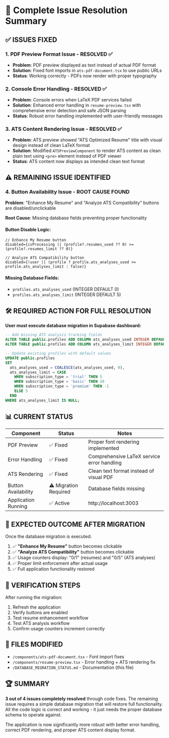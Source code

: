 # 🎯 Complete Issue Resolution Summary

## ✅ ISSUES FIXED

### 1. PDF Preview Format Issue - **RESOLVED** ✅
- **Problem**: PDF preview displayed as text instead of actual PDF format
- **Solution**: Fixed font imports in `ats-pdf-document.tsx` to use public URLs
- **Status**: Working correctly - PDFs now render with proper typography

### 2. Console Error Handling - **RESOLVED** ✅  
- **Problem**: Console errors when LaTeX PDF services failed
- **Solution**: Enhanced error handling in `resume-preview.tsx` with comprehensive error detection and safe JSON parsing
- **Status**: Robust error handling implemented with user-friendly messages

### 3. ATS Content Rendering Issue - **RESOLVED** ✅
- **Problem**: ATS preview showed "ATS Optimized Resume" title with visual design instead of clean LaTeX format
- **Solution**: Modified `ATSPreviewComponent` to render ATS content as clean plain text using `<pre>` element instead of PDF viewer
- **Status**: ATS content now displays as intended clean text format

## ⚠️ REMAINING ISSUE IDENTIFIED

### 4. Button Availability Issue - **ROOT CAUSE FOUND**

**Problem**: "Enhance My Resume" and "Analyze ATS Compatibility" buttons are disabled/unclickable

**Root Cause**: Missing database fields preventing proper functionality

#### Button Disable Logic:
```tsx
// Enhance My Resume button
disabled={isProcessing || (profile?.resumes_used ?? 0) >= (profile?.resumes_limit ?? 0)}

// Analyze ATS Compatibility button  
disabled={!user || (profile ? profile.ats_analyses_used >= profile.ats_analyses_limit : false)}
```

#### Missing Database Fields:
- `profiles.ats_analyses_used` (INTEGER DEFAULT 0)
- `profiles.ats_analyses_limit` (INTEGER DEFAULT 5)

## 🛠️ REQUIRED ACTION FOR FULL RESOLUTION

**User must execute database migration in Supabase dashboard:**

```sql
-- Add missing ATS analysis tracking fields
ALTER TABLE public.profiles ADD COLUMN ats_analyses_used INTEGER DEFAULT 0;
ALTER TABLE public.profiles ADD COLUMN ats_analyses_limit INTEGER DEFAULT 5;

-- Update existing profiles with default values
UPDATE public.profiles 
SET 
  ats_analyses_used = COALESCE(ats_analyses_used, 0),
  ats_analyses_limit = CASE 
    WHEN subscription_type = 'trial' THEN 5
    WHEN subscription_type = 'basic' THEN 10
    WHEN subscription_type = 'premium' THEN -1
    ELSE 5
  END
WHERE ats_analyses_limit IS NULL;
```

## 📊 CURRENT STATUS

| Component | Status | Notes |
|-----------|--------|-------|
| PDF Preview | ✅ Fixed | Proper font rendering implemented |
| Error Handling | ✅ Fixed | Comprehensive LaTeX service error handling |
| ATS Rendering | ✅ Fixed | Clean text format instead of visual PDF |
| Button Availability | ⚠️ Migration Required | Database fields missing |
| Application Running | ✅ Active | http://localhost:3003 |

## 🎯 EXPECTED OUTCOME AFTER MIGRATION

Once the database migration is executed:

1. ✅ **"Enhance My Resume"** button becomes clickable
2. ✅ **"Analyze ATS Compatibility"** button becomes clickable  
3. ✅ Usage counters display: "0/1" (resumes) and "0/5" (ATS analyses)
4. ✅ Proper limit enforcement after actual usage
5. ✅ Full application functionality restored

## 🚀 VERIFICATION STEPS

After running the migration:

1. Refresh the application
2. Verify buttons are enabled
3. Test resume enhancement workflow
4. Test ATS analysis workflow
5. Confirm usage counters increment correctly

## 📁 FILES MODIFIED

- `/components/ats-pdf-document.tsx` - Font import fixes
- `/components/resume-preview.tsx` - Error handling + ATS rendering fix
- `/DATABASE_MIGRATION_STATUS.md` - Documentation (this file)

## 🏆 SUMMARY

**3 out of 4 issues completely resolved** through code fixes. The remaining issue requires a simple database migration that will restore full functionality. All the code logic is correct and working - it just needs the proper database schema to operate against.

The application is now significantly more robust with better error handling, correct PDF rendering, and proper ATS content display format.
